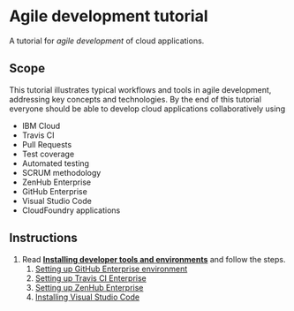 # Agile development tutorial

A tutorial for *agile development* of cloud applications.

## Scope

This tutorial illustrates typical workflows and tools in agile development, addressing key concepts
and technologies.
By the end of this tutorial everyone should be able to develop cloud applications collaboratively
using

* IBM Cloud
* Travis CI
* Pull Requests
* Test coverage
* Automated testing
* SCRUM methodology
* ZenHub Enterprise
* GitHub Enterprise
* Visual Studio Code
* CloudFoundry applications

## Instructions

1. Read [**Installing developer tools and environments**](docs/0-INSTALL.md) and follow the steps.
    1. [Setting up GitHub Enterprise environment](docs/0-INSTALL.md#setting-up-github-enterprise-environment)
    1. [Setting up Travis CI Enterprise](docs/0-INSTALL.md#setting-up-travis-ci-enterprise)
    1. [Setting up ZenHub Enterprise](docs/0-INSTALL.md#setting-up-zenhub-enterprise)
    1. [Installing Visual Studio Code](docs/0-INSTALL.md#installing-visual-studio-code)
